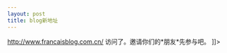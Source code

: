 ```yaml
---
layout: post
title: blog新地址
---
```


<p><a href="http://www.francaisblog.com.cn/">http://www.francaisblog.com.cn/</a></a> 访问了。邀请你们的*朋友*先参与吧。 ]]&gt;
</p>
